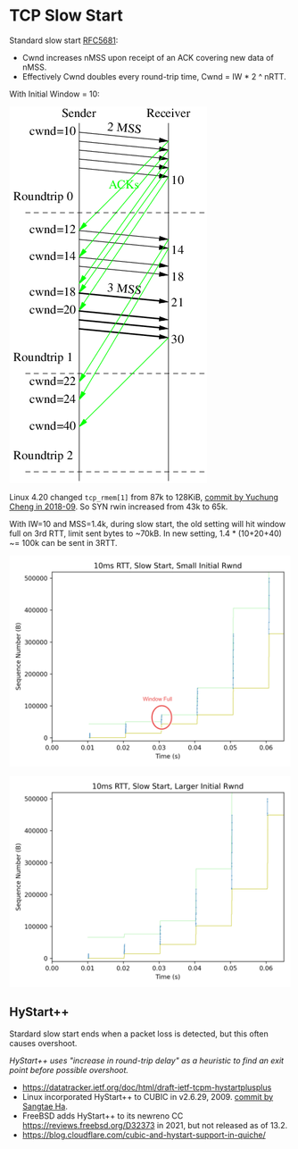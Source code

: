 # TCP Slow Start

Standard slow start [RFC5681](https://www.rfc-editor.org/rfc/rfc5681.html#section-3.1):

* Cwnd increases nMSS upon receipt of an ACK covering new data of nMSS.
* Effectively Cwnd doubles every round-trip time, Cwnd = IW * 2 ^ nRTT.

With Initial Window = 10:

![](img/slow-start.png)

Linux 4.20 changed `tcp_rmem[1]` from 87k to 128KiB, [commit by Yuchung Cheng in 2018-09](https://git.kernel.org/pub/scm/linux/kernel/git/stable/linux.git/commit/?id=a337531b942bd8a03e7052444d7e36972aac2d92).
So SYN rwin increased from 43k to 65k.

With IW=10 and MSS=1.4k, during slow start,
the old setting will hit window full on 3rd RTT,
limit sent bytes to ~70kB.
In new setting, 1.4 * (10+20+40) ~= 100k can be sent in 3RTT.

![](img/slow-start-10ms.png)

![](img/slow-start-10ms-large-rwnd.png)

## HyStart++

Stardard slow start ends when a packet loss is detected, but this often causes overshoot.

_HyStart++ uses "increase in round-trip delay" as a heuristic to find an exit point before possible overshoot._

* <https://datatracker.ietf.org/doc/html/draft-ietf-tcpm-hystartplusplus>
* Linux incorporated HyStart++ to CUBIC in v2.6.29, 2009. [commit by Sangtae Ha](https://git.kernel.org/pub/scm/linux/kernel/git/stable/linux.git/commit/?id=ae27e98a51526595837ab7498b23d6478a198960).
* FreeBSD adds HyStart++ to its newreno CC <https://reviews.freebsd.org/D32373> in 2021, but not released as of 13.2.
* <https://blog.cloudflare.com/cubic-and-hystart-support-in-quiche/>

